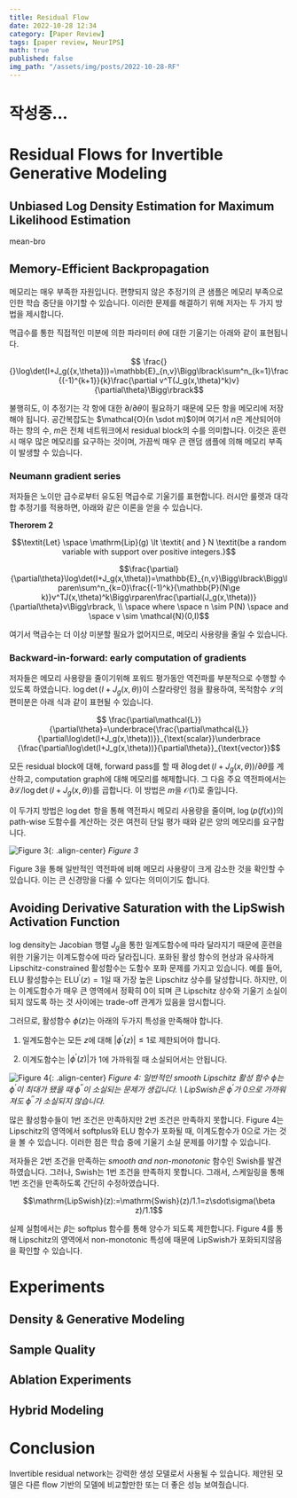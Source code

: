 ```yaml
---
title: Residual Flow
date: 2022-10-28 12:34
category: [Paper Review]
tags: [paper review, NeurIPS]
math: true
published: false
img_path: "/assets/img/posts/2022-10-28-RF"
---
```


# 작성중...

# Residual Flows for Invertible Generative Modeling 
## Unbiased Log Density Estimation for Maximum Likelihood Estimation

mean-bro

## Memory-Efficient Backpropagation
메모리는 매우 부족한 자원입니다. 편향되지 않은 추정기의 큰 샘플은 메모리 부족으로 인한 학습 중단을 야기할 수 있습니다. 이러한 문제를 해결하기 위해 저자는 두 가지 방법을 제시합니다.

멱급수를 통한 직접적인 미분에 의한 파라미터 $\theta$에 대한 기울기는 아래와 같이 표현됩니다.

$$ \frac{}{}\log\det(I+J_g({x,\theta}))=\mathbb{E}_{n,v}\Bigg\lbrack\sum^n_{k=1}\frac{(-1)^{k+1}}{k}\frac{\partial v^T(J_g(x,\theta)^k)v}{\partial\theta}\Bigg\rbrack$$

불행히도, 이 추정기는 각 항에 대한 $\partial/{\partial\theta}$이 필요하기 때문에 모든 항을 메모리에 저장해야 됩니다. 공간복잡도는 $\mathcal{O}(n \sdot m)$이며 여기서 $n$은 계산되어야 하는 항의 수, $m$은 전체 네트워크에서 residual block의 수를 의미합니다. 이것은 훈련시 매우 많은 메모리를 요구하는 것이며, 가끔씩 매우 큰 랜덤 샘플에 의해 메모리 부족이 발생할 수 있습니다.

### Neumann gradient series
저자들은 노이만 급수로부터 유도된 멱급수로 기울기를 표현합니다. 러시안 룰렛과 대각합 추정기를 적용하면, 아래와 같은 이론을 얻을 수 있습니다.

**Therorem 2**

$$\textit{Let} \space \mathrm{Lip}(g) \lt \textit{ and } N \textit{be a random variable with support over positive integers.}$$

$$\frac{\partial}{\partial\theta}\log\det(I+J_g(x,\theta))=\mathbb{E}_{n,v}\Bigg\lbrack\Bigg\lparen\sum^n_{k=0}\frac{(-1)^k}{\mathbb{P}(N\ge k)}v^TJ(x,\theta)^k\Bigg\rparen\frac{\partial(J_g(x,\theta))}{\partial\theta}v\Bigg\rbrack, \\ \space where \space n \sim P(N) \space and \space v \sim \mathcal{N}(0,I)$$

여기서 멱급수는 더 이상 미분할 필요가 없어지므로, 메모리 사용량을 줄일 수 있습니다. 

### Backward-in-forward: early computation of gradients
저자들은 메모리 사용량을 줄이기위해 포워드 평가동안 역전파를 부분적으로 수행할 수 있도록 하였습니다. $\log\det(I+J_g(x,\theta))$이 스칼라량인 점을 활용하여, 목적함수 $\mathcal{L}$의 편미분은 아래 식과 같이 표현될 수 있습니다.

$$ \frac{\partial\mathcal{L}}{\partial\theta}=\underbrace{\frac{\partial\mathcal{L}}{\partial\log\det(I+J_g(x,\theta))}}_{\text{scalar}}\underbrace {\frac{\partial\log\det(I+J_g(x,\theta))}{\partial\theta}}_{\text{vector}}$$

모든 residual block에 대해, forward pass를 할 때 $\partial \log\det(I+J_g(x,\theta))/\partial\theta$를 계산하고, computation graph에 대해 메모리를 해제합니다. 그 다음 주요 역전파에서는 $\partial\mathcal{L}/\log\det(I+J_g(x,\theta))$를 곱합니다. 이 방법은 $m$을 $\mathcal{O}(1)$로 줄입니다.

이 두가지 방법은 $\log \det$ 항을 통해 역전파시 메모리 사용량을 줄이며, $\log(p(f(x))$의 path-wise 도함수를 계산하는 것은 여전히 단일 평가 때와 같은 양의 메모리를 요구합니다.

![Figure 3](figure_3.png){: .align-center}
*Figure 3*

Figure 3을 통해 일반적인 역전파에 비해 메모리 사용량이 크게 감소한 것을 확인할 수 있습니다. 이는 큰 신경망을 다룰 수 있다는 의미이기도 합니다.

## Avoiding Derivative Saturation with the LipSwish Activation Function

log density는 Jacobian 행렬 $J_g$을 통한 일계도함수에 따라 달라지기 때문에 훈련을 위한 기울기는 이계도함수에 따라 달라집니다.
포화된 활성 함수의 현상과 유사하게 Lipschitz-constrained 활성함수는 도함수 포화 문제를 가지고 있습니다. 예를 들어, ELU 활성함수는 $\mathrm{ELU}^\prime(z)=1$일 때 가장 높은 Lipschitz 상수를 달성합니다. 하지만, 이는 이계도함수가 매우 큰 영역에서 정확히 0이 되며 큰 Lipschitz 상수와 기울기 소실이 되지 않도록 하는 것 사이에는 trade-off 관계가 있음을 암시합니다.

그러므로, 활성함수 $\phi(z)$는 아래의 두가지 특성을 만족해야 합니다.

1. 일계도함수는 모든 $z$에 대해 $\vert\phi^\prime(z)\vert\le1$로 제한되어야 합니다.

2. 이계도함수는 $\vert\phi^\prime(z)\vert$가 1에 가까워질 때 소실되어서는 안됩니다. 

![Figure 4](figure_4.png){: .align-center}
*Figure 4: 일반적인 smooth Lipschitz 활성 함수 $\phi$는 $\phi^\prime$이 최대가 됐을 때 $\phi^{\prime\prime}$이 소실되는 문제가 생깁니다. \\
LipSwish은 $\phi^\prime$가 0으로 가까워져도 $\phi^{\prime\prime}$가 소실되지 않습니다.*

많은 활성함수들이 1번 조건은 만족하지만 2번 조건은 만족하지 못합니다. Figure 4는 Lipschitz의 영역에서 softplus와 ELU 함수가 포화될 때, 이계도함수가 0으로 가는 것을 볼 수 있습니다. 이러한 점은 학습 중에 기울기 소실 문제를 야기할 수 있습니다.

저자들은 2번 조건을 만족하는 *smooth and non-monotonic* 함수인 Swish를 발견하였습니다. 그러나, Swish는 1번 조건을 만족하지 못합니다. 그래서, 스케일링을 통해 1번 조건을 만족하도록 간단히 수정하였습니다.

$$\mathrm{LipSwish}(z):=\mathrm{Swish}(z)/1.1=z\sdot\sigma(\beta z)/1.1$$

실제 실험에서는 $\beta$는 softplus 함수를 통해 양수가 되도록 제한합니다. Figure 4를 통해 Lipschitz의 영역에서 non-monotonic 특성에 때문에 LipSwish가 포화되지않음을 확인할 수 있습니다.

# Experiments
## Density & Generative Modeling

## Sample Quality

## Ablation Experiments

## Hybrid Modeling

# Conclusion
Invertible residual network는 강력한 생성 모델로서 사용될 수 있습니다. 제안된 모델은 다른 flow 기반의 모델에 비교할만한 또는 더 좋은 성능 보여줬습니다.